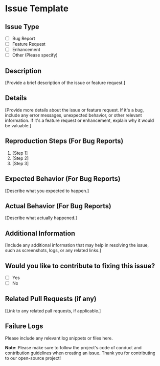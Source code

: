 # Issue Template

## Issue Type

- [ ] Bug Report
- [ ] Feature Request
- [ ] Enhancement
- [ ] Other (Please specify)

## Description

[Provide a brief description of the issue or feature request.]

## Details

[Provide more details about the issue or feature request. If it's a bug, include any error messages, unexpected behavior, or other relevant information. If it's a feature request or enhancement, explain why it would be valuable.]

## Reproduction Steps (For Bug Reports)

1. [Step 1]
2. [Step 2]
3. [Step 3]

## Expected Behavior (For Bug Reports)

[Describe what you expected to happen.]

## Actual Behavior (For Bug Reports)

[Describe what actually happened.]

## Additional Information

[Include any additional information that may help in resolving the issue, such as screenshots, logs, or any related links.]

## Would you like to contribute to fixing this issue?

- [ ] Yes
- [ ] No

## Related Pull Requests (if any)

[Link to any related pull requests, if applicable.]

## Failure Logs

Please include any relevant log snippets or files here.

**Note:** Please make sure to follow the project's code of conduct and contribution guidelines when creating an issue. Thank you for contributing to our open-source project!
